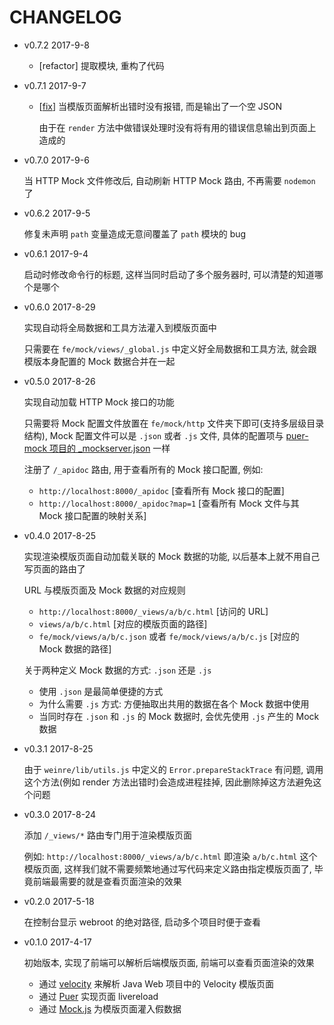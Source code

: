 # CHANGELOG

* v0.7.2 2017-9-8

  * [refactor] 提取模块, 重构了代码

* v0.7.1 2017-9-7

  * [[fix](https://github.com/angular/angular.js/blob/master/CONTRIBUTING.md#type)] 当模版页面解析出错时没有报错, 而是输出了一个空 JSON

    由于在 `render` 方法中做错误处理时没有将有用的错误信息输出到页面上造成的

* v0.7.0 2017-9-6

  当 HTTP Mock 文件修改后, 自动刷新 HTTP Mock 路由, 不再需要 `nodemon` 了

* v0.6.2 2017-9-5

  修复未声明 `path` 变量造成无意间覆盖了 `path` 模块的 bug

* v0.6.1 2017-9-4

  启动时修改命令行的标题, 这样当同时启动了多个服务器时, 可以清楚的知道哪个是哪个

* v0.6.0 2017-8-29

  实现自动将全局数据和工具方法灌入到模版页面中

  只需要在 `fe/mock/views/_global.js` 中定义好全局数据和工具方法, 就会跟模版本身配置的 Mock 数据合并在一起

* v0.5.0 2017-8-26

  实现自动加载 HTTP Mock 接口的功能

  只需要将 Mock 配置文件放置在 `fe/mock/http` 文件夹下即可(支持多层级目录结构),
  Mock 配置文件可以是 `.json` 或者 `.js` 文件, 具体的配置项与 [puer-mock 项目的 _mockserver.json](https://github.com/ufologist/puer-mock#config) 一样

  注册了 `/_apidoc` 路由, 用于查看所有的 Mock 接口配置, 例如:
  * `http://localhost:8000/_apidoc`       [查看所有 Mock 接口的配置]
  * `http://localhost:8000/_apidoc?map=1` [查看所有 Mock 文件与其 Mock 接口配置的映射关系]

* v0.4.0 2017-8-25

  实现渲染模版页面自动加载关联的 Mock 数据的功能, 以后基本上就不用自己写页面的路由了

  URL 与模版页面及 Mock 数据的对应规则
  * `http://localhost:8000/_views/a/b/c.html` [访问的 URL]
  * `views/a/b/c.html` [对应的模版页面的路径]
  * `fe/mock/views/a/b/c.json` 或者 `fe/mock/views/a/b/c.js` [对应的 Mock 数据的路径]

  关于两种定义 Mock 数据的方式: `.json` 还是 `.js`
  * 使用 `.json` 是最简单便捷的方式
  * 为什么需要 `.js` 方式: 方便抽取出共用的数据在各个 Mock 数据中使用
  * 当同时存在 `.json` 和 `.js` 的 Mock 数据时, 会优先使用 `.js` 产生的 Mock 数据

* v0.3.1 2017-8-25

  由于 `weinre/lib/utils.js` 中定义的 `Error.prepareStackTrace` 有问题, 调用这个方法(例如 render 方法出错时)会造成进程挂掉, 因此删除掉这方法避免这个问题

* v0.3.0 2017-8-24

  添加 `/_views/*` 路由专门用于渲染模版页面

  例如: `http://localhost:8000/_views/a/b/c.html` 即渲染 `a/b/c.html` 这个模版页面, 这样我们就不需要频繁地通过写代码来定义路由指定模版页面了, 毕竟前端最需要的就是查看页面渲染的效果

* v0.2.0 2017-5-18

  在控制台显示 webroot 的绝对路径, 启动多个项目时便于查看

* v0.1.0 2017-4-17

  初始版本, 实现了前端可以解析后端模版页面, 前端可以查看页面渲染的效果

  * 通过 [velocity](https://github.com/fool2fish/velocity) 来解析 Java Web 项目中的 Velocity 模版页面
  * 通过 [Puer](https://github.com/leeluolee/puer) 实现页面 livereload
  * 通过 [Mock.js](https://github.com/nuysoft/Mock) 为模版页面灌入假数据